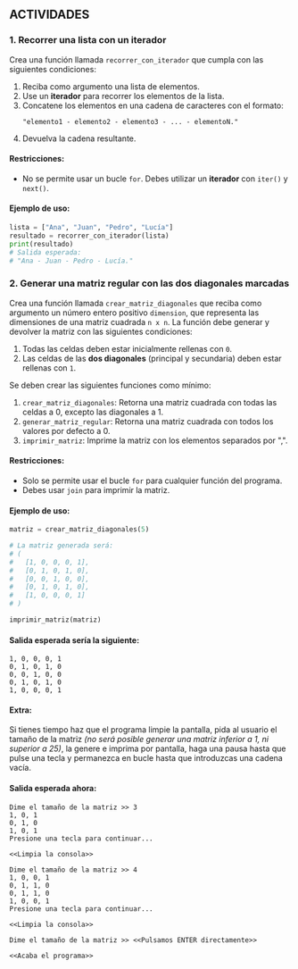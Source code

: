 ## ACTIVIDADES

### **1. Recorrer una lista con un iterador**

Crea una función llamada `recorrer_con_iterador` que cumpla con las siguientes condiciones:

   1. Reciba como argumento una lista de elementos.
   2. Use un **iterador** para recorrer los elementos de la lista.
   3. Concatene los elementos en una cadena de caracteres con el formato:
      ```
      "elemento1 - elemento2 - elemento3 - ... - elementoN."
      ```
   4. Devuelva la cadena resultante.

#### **Restricciones:**

- No se permite usar un bucle `for`. Debes utilizar un **iterador** con `iter()` y `next()`.

#### **Ejemplo de uso:**

```python
lista = ["Ana", "Juan", "Pedro", "Lucía"]
resultado = recorrer_con_iterador(lista)
print(resultado)
# Salida esperada:
# "Ana - Juan - Pedro - Lucía."
```

### **2. Generar una matriz regular con las dos diagonales marcadas**

Crea una función llamada `crear_matriz_diagonales` que reciba como argumento un número entero positivo `dimension`, que representa las dimensiones de una matriz cuadrada `n x n`. La función debe generar y devolver la matriz con las siguientes condiciones:

   1. Todas las celdas deben estar inicialmente rellenas con `0`.
   2. Las celdas de las **dos diagonales** (principal y secundaria) deben estar rellenas con `1`.

Se deben crear las siguientes funciones como mínimo:

   1. `crear_matriz_diagonales`: Retorna una matriz cuadrada con todas las celdas a 0, excepto las diagonales a 1.
   2. `generar_matriz_regular`: Retorna una matriz cuadrada con todos los valores por defecto a 0.
   3. `imprimir_matriz`: Imprime la matriz con los elementos separados por ",".

#### **Restricciones:**

- Solo se permite usar el bucle `for` para cualquier función del programa.
- Debes usar `join` para imprimir la matriz.

#### **Ejemplo de uso:**

```python
matriz = crear_matriz_diagonales(5)

# La matriz generada será:
# (
#   [1, 0, 0, 0, 1],
#   [0, 1, 0, 1, 0],
#   [0, 0, 1, 0, 0],
#   [0, 1, 0, 1, 0],
#   [1, 0, 0, 0, 1]
# )

imprimir_matriz(matriz)
```

#### **Salida esperada sería la siguiente:**
```
1, 0, 0, 0, 1
0, 1, 0, 1, 0
0, 0, 1, 0, 0
0, 1, 0, 1, 0
1, 0, 0, 0, 1
```

#### **Extra:**

Si tienes tiempo haz que el programa limpie la pantalla, pida al usuario el tamaño de la matriz *(no será posible generar una matriz inferior a 1, ni superior a 25)*, la genere e imprima por pantalla, haga una pausa hasta que pulse una tecla y permanezca en bucle hasta que introduzcas una cadena vacía.

#### **Salida esperada ahora:**

```
Dime el tamaño de la matriz >> 3
1, 0, 1
0, 1, 0
1, 0, 1
Presione una tecla para continuar...

<<Limpia la consola>>

Dime el tamaño de la matriz >> 4
1, 0, 0, 1
0, 1, 1, 0
0, 1, 1, 0
1, 0, 0, 1
Presione una tecla para continuar...

<<Limpia la consola>>

Dime el tamaño de la matriz >> <<Pulsamos ENTER directamente>>

<<Acaba el programa>>
```

